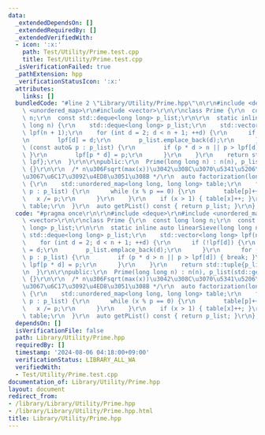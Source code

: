 ```yaml
---
data:
  _extendedDependsOn: []
  _extendedRequiredBy: []
  _extendedVerifiedWith:
  - icon: ':x:'
    path: Test/Utility/Prime.test.cpp
    title: Test/Utility/Prime.test.cpp
  _isVerificationFailed: true
  _pathExtension: hpp
  _verificationStatusIcon: ':x:'
  attributes:
    links: []
  bundledCode: "#line 2 \"Library/Utility/Prime.hpp\"\n\r\n#include <deque>\r\n#include\
    \ <unordered_map>\r\n#include <vector>\r\n\r\nclass Prime {\r\n  const long long\
    \ n;\r\n  const std::deque<long long> p_list;\r\n\r\n  static inline auto linearSieve(long\
    \ long n) {\r\n    std::deque<long long> p_list;\r\n    std::vector<long long>\
    \ lpf(n + 1);\r\n    for (int d = 2; d < n + 1; ++d) {\r\n      if (!lpf[d]) {\r\
    \n        lpf[d] = d;\r\n        p_list.emplace_back(d);\r\n      }\r\n      for\
    \ (const auto& p : p_list) {\r\n        if (p * d > n || p > lpf[d]) { break;\
    \ }\r\n        lpf[p * d] = p;\r\n      }\r\n    }\r\n    return std::tuple{p_list,\
    \ lpf};\r\n  }\r\n\r\npublic:\r\n  Prime(long long n) : n(n), p_list(std::get<0>(linearSieve(n)))\
    \ {}\r\n\r\n  /* n\u306Fsqrt(max(x))\u3042\u308C\u3070\u5341\u5206\u306A\u306E\
    \u3067\u6C17\u3092\u4ED8\u3051\u308B */\r\n  auto factorization(long long x) const\
    \ {\r\n    std::unordered_map<long long, long long> table;\r\n    for (const auto&\
    \ p : p_list) {\r\n      while (x % p == 0) {\r\n        table[p]++;\r\n     \
    \   x /= p;\r\n      }\r\n    }\r\n    if (x > 1) { table[x]++; }\r\n    return\
    \ table;\r\n  }\r\n  auto getPList() const { return p_list; }\r\n};\r\n"
  code: "#pragma once\r\n\r\n#include <deque>\r\n#include <unordered_map>\r\n#include\
    \ <vector>\r\n\r\nclass Prime {\r\n  const long long n;\r\n  const std::deque<long\
    \ long> p_list;\r\n\r\n  static inline auto linearSieve(long long n) {\r\n   \
    \ std::deque<long long> p_list;\r\n    std::vector<long long> lpf(n + 1);\r\n\
    \    for (int d = 2; d < n + 1; ++d) {\r\n      if (!lpf[d]) {\r\n        lpf[d]\
    \ = d;\r\n        p_list.emplace_back(d);\r\n      }\r\n      for (const auto&\
    \ p : p_list) {\r\n        if (p * d > n || p > lpf[d]) { break; }\r\n       \
    \ lpf[p * d] = p;\r\n      }\r\n    }\r\n    return std::tuple{p_list, lpf};\r\
    \n  }\r\n\r\npublic:\r\n  Prime(long long n) : n(n), p_list(std::get<0>(linearSieve(n)))\
    \ {}\r\n\r\n  /* n\u306Fsqrt(max(x))\u3042\u308C\u3070\u5341\u5206\u306A\u306E\
    \u3067\u6C17\u3092\u4ED8\u3051\u308B */\r\n  auto factorization(long long x) const\
    \ {\r\n    std::unordered_map<long long, long long> table;\r\n    for (const auto&\
    \ p : p_list) {\r\n      while (x % p == 0) {\r\n        table[p]++;\r\n     \
    \   x /= p;\r\n      }\r\n    }\r\n    if (x > 1) { table[x]++; }\r\n    return\
    \ table;\r\n  }\r\n  auto getPList() const { return p_list; }\r\n};\r\n"
  dependsOn: []
  isVerificationFile: false
  path: Library/Utility/Prime.hpp
  requiredBy: []
  timestamp: '2024-08-06 04:18:00+09:00'
  verificationStatus: LIBRARY_ALL_WA
  verifiedWith:
  - Test/Utility/Prime.test.cpp
documentation_of: Library/Utility/Prime.hpp
layout: document
redirect_from:
- /library/Library/Utility/Prime.hpp
- /library/Library/Utility/Prime.hpp.html
title: Library/Utility/Prime.hpp
---
```

